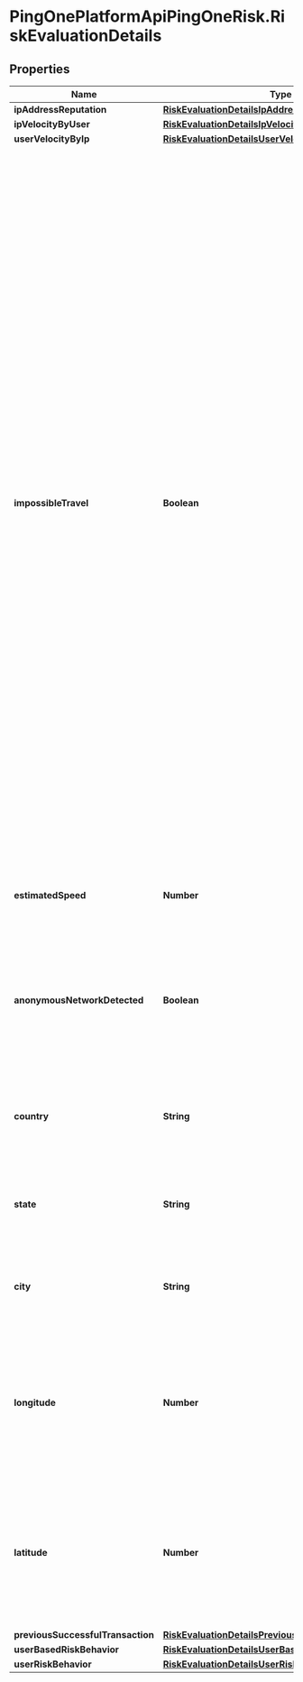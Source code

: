 # PingOnePlatformApiPingOneRisk.RiskEvaluationDetails

## Properties

Name | Type | Description | Notes
------------ | ------------- | ------------- | -------------
**ipAddressReputation** | [**RiskEvaluationDetailsIpAddressReputation**](RiskEvaluationDetailsIpAddressReputation.md) |  | [optional] 
**ipVelocityByUser** | [**RiskEvaluationDetailsIpVelocityByUser**](RiskEvaluationDetailsIpVelocityByUser.md) |  | [optional] 
**userVelocityByIp** | [**RiskEvaluationDetailsUserVelocityByIp**](RiskEvaluationDetailsUserVelocityByIp.md) |  | [optional] 
**impossibleTravel** | **Boolean** | A boolean that specifies whether the distance between the location of the user in their previous successful authentication and current authentication infers that the user had to travel at a speed greater than 1000 kilometers per hour. This condition is marked as fulfilled, only if: Location data is available for the current and previous IP address of the user. This is not the first transaction that the user has performed. The user’s previous successful transaction was performed less than 24 hours ago. The user moved a distance of at least 100 kilometers. Thus, even if the user moved very fast, but moved only a distance of 90 kilometers, the condition is not fulfilled. The user moved at a speed greater than 1000 kilometers per hour. | [optional] 
**estimatedSpeed** | **Number** | The calculated travel speed in units of kilometers per hour. | [optional] 
**anonymousNetworkDetected** | **Boolean** | A boolean that specifies whether the current authentication originated from an anonymous network (for example, proxy or VPN). | [optional] 
**country** | **String** | A string that specifies the country related to current transaction from the IP address. | [optional] 
**state** | **String** | A string that specifies the state related to current transaction from the IP address. | [optional] 
**city** | **String** | A string that specifies the city related to current transaction from the IP address. | [optional] 
**longitude** | **Number** | A double-precision floating point that specifies the longitude related to current transaction from the IP address. Values range from -90 to 90. | [optional] 
**latitude** | **Number** | A double-precision floating point that specifies the latitude related to current transaction from the IP address. Values range from -180 to 180. | [optional] 
**previousSuccessfulTransaction** | [**RiskEvaluationDetailsPreviousSuccessfulTransaction**](RiskEvaluationDetailsPreviousSuccessfulTransaction.md) |  | [optional] 
**userBasedRiskBehavior** | [**RiskEvaluationDetailsUserBasedRiskBehavior**](RiskEvaluationDetailsUserBasedRiskBehavior.md) |  | [optional] 
**userRiskBehavior** | [**RiskEvaluationDetailsUserRiskBehavior**](RiskEvaluationDetailsUserRiskBehavior.md) |  | [optional] 


